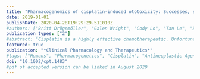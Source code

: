 ```yaml
---
title: "Pharmacogenomics of cisplatin-induced ototoxicity: Successes, shortcomings, and future avenues of research"
date: 2019-01-01
publishDate: 2020-04-28T19:29:29.511010Z
#authors: ["Britt Drögemöller", "Galen Wright", "Cody Lo", "Tan Le", "Beth Brooks", "Amit Bhavsar", "Shahrad Rassekh", "Colin Ross", "Bruce Carleton"]
publication_types: ["2"]
#abstract: "Cisplatin is a highly effective chemotherapeutic. Unfortunately, its use is limited by cisplatin-induced ototoxicity (CIO). Substantial research has been performed to uncover the genetic variants associated with CIO; however, there has been a lack of consistency in the results that have been reported. This paper aims to provide an overview of the current state of CIO genomics research, delving into the shortcomings of past research, and providing recommendations for future avenues of study."
featured: true
publication: "*Clinical Pharmacology and Therapeutics*"
#tags: ["Humans", "Pharmacogenetics", "Cisplatin", "Antineoplastic Agents", "Ototoxicity"]
doi: "10.1002/cpt.1483"
#pdf of accepted version can be linked in August 2020
---
```


